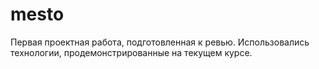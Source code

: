 # mesto

Первая проектная работа, подготовленная к ревью.
Использовались технологии, продемонстрированные на текущем курсе.
